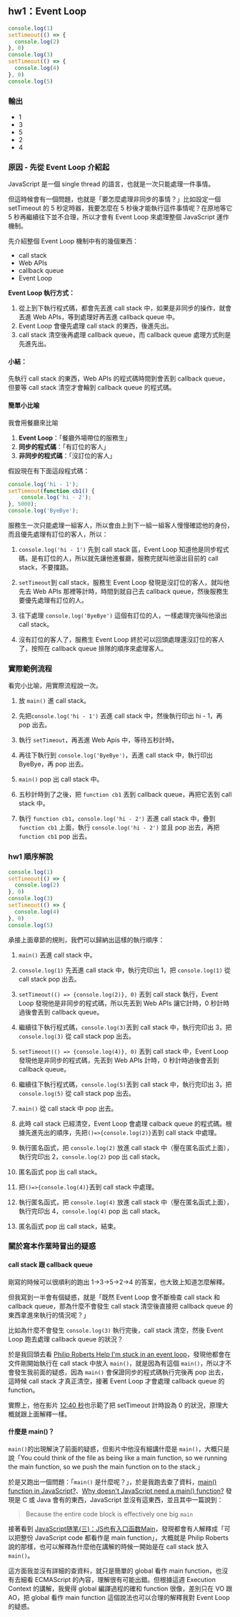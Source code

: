 ## hw1：Event Loop
```javascript
console.log(1)
setTimeout(() => {
  console.log(2)
}, 0)
console.log(3)
setTimeout(() => {
  console.log(4)
}, 0)
console.log(5)
```
### 輸出
* 1
* 3 
* 5
* 2
* 4

### 原因 - 先從 Event Loop 介紹起
JavaScript 是一個 single thread 的語言，也就是一次只能處理一件事情。

但這時候會有一個問題，也就是「要怎麼處理非同步的事情？」比如設定一個 setTimeout 的 5 秒定時器，我要怎麼在 5 秒後才能執行這件事情呢？在原地等它 5 秒再繼續往下並不合理，所以才會有 Event Loop 來處理整個 JavaScript 運作機制。

先介紹整個 Event Loop 機制中有的幾個東西：
* call stack
* Web APIs
* callback queue
* Event Loop

**Event Loop 執行方式：**
1. 從上到下執行程式碼，都會先丟進 call stack 中，如果是非同步的操作，就會丟進 Web APIs，等到處理好再丟進 callback queue 中。
2. Event Loop 會優先處理 call stack 的東西，後進先出。
3. call stack 清空後再處理 callback queue，而 callback queue 處理方式則是先進先出。

#### 小結：
先執行 call stack 的東西，Web APIs 的程式碼時間到會丟到 callback queue，但要等 call stack 清空才會輪到 callback queue 的程式碼。

#### 簡單小比喻
我會用餐廳來比喻
1. **Event Loop**：「餐廳外場帶位的服務生」
2. **同步的程式碼**：「有訂位的客人」
3. **非同步的程式碼**：「沒訂位的客人」

假設現在有下面這段程式碼：
```javascript
console.log('hi - 1');
setTimeout(function cb1() { 
    console.log('hi - 2'); 
}, 5000); 
console.log('ByeBye');
```
服務生一次只能處理一組客人，所以會由上到下一組一組客人慢慢確認他的身份，而且優先處理有訂位的客人，所以：
1. ```console.log('hi - 1')``` 先到 call stack 區，Event Loop 知道他是同步程式碼，是有訂位的人，所以就先讓他進餐廳，服務完就叫他滾出目前的 call stack，不要擋路。

2. ```setTimeout```到 call stack，服務生 Event Loop 發現是沒訂位的客人，就叫他先去 Web APIs 那裡等計時，時間到就自己去 callback queue，然後服務生要優先處理有訂位的人。

3. 往下處理 ```console.log('ByeBye')``` 這個有訂位的人，一樣處理完後叫他滾出 call stack。

4. 沒有訂位的客人了，服務生 Event Loop 終於可以回頭處理還沒訂位的客人了，按照在 callback queue 排隊的順序來處理客人。

### 實際範例流程
看完小比喻，用實際流程說一次。

1. 放 ```main()``` 進 call stack。

2. 先把```console.log('hi - 1')``` 丟進 call stack 中，然後執行印出 hi - 1，再 pop 出去。

3. 執行 ```setTimeout```，再丟進 Web Apis 中，等待五秒計時。

4. 再往下執行到 ```console.log('ByeBye')```，丟進 call stack 中，執行印出 ByeBye，再 pop 出去。

5. ```main()``` pop 出 call stack 中。

6. 五秒計時到了之後，把 ```function cb1``` 丟到 callback queue，再把它丟到 call stack 中。

7. 執行 ```function cb1```，```console.log('hi - 2')``` 丟進 call stack 中，疊到 ```function cb1``` 上面，執行 ```console.log('hi - 2')``` 並且 pop 出去，再把 ```function cb1``` pop 出去。

### hw1 順序解說
```javascript
console.log(1)
setTimeout(() => {
  console.log(2)
}, 0)
console.log(3)
setTimeout(() => {
  console.log(4)
}, 0)
console.log(5)
```

承接上面章節的規則，我們可以歸納出這樣的執行順序：
1. ```main()``` 丟進 call stack 中。

2. ```console.log(1)``` 先丟進 call stack 中，執行完印出 1，把 ```console.log(1)``` 從 call stack pop 出去。

3. ```setTimeout(() => {console.log(2)}, 0)``` 丟到 call stack 執行，Event Loop 發現他是非同步的程式碼，所以先丟到 Web APIs 讓它計時，0 秒計時過後會丟到 callback queue。 

4. 繼續往下執行程式碼，```console.log(3)```丟到 call stack 中，執行完印出 3，把```console.log(3)``` 從 call stack pop 出去。

5. ```setTimeout(() => {console.log(4)}, 0)``` 丟到 call stack 中，Event Loop 發現他是非同步的程式碼，先丟到 Web APIs 計時，0 秒計時過後會丟到 callback queue。 

6. 繼續往下執行程式碼，```console.log(5)```丟到 call stack 中，執行完印出 3，把```console.log(5)``` 從 call stack pop 出去。

7. ```main()``` 從 call stack 中 pop 出去。
8. 此時 call stack 已經清空，Event Loop 會處理 calback queue 的程式碼。根據先進先出的順序，先把```()=>{console.log(2)}```丟到 call stack 中處理。

9. 執行匿名函式，把 ```console.log(2)``` 放進 call stack 中（壓在匿名函式上面），執行完印出 2，```console.log(2)``` pop 出 call stack。

10. 匿名函式 pop 出 call stack。

11. 把```()=>{console.log(4)}```丟到 call stack 中處理。

12. 執行匿名函式，把 ```console.log(4)``` 放進 call stack 中（壓在匿名函式上面），執行完印出 4，```console.log(4)``` pop 出 call stack。

13. 匿名函式 pop 出 call stack，結束。


### 關於寫本作業時冒出的疑惑
#### call stack 跟 callback queue
剛寫的時候可以很順利的跑出 1->3->5->2->4 的答案，也大致上知道怎麼解釋。

但我寫到一半會有個疑惑，就是「既然 Event Loop 會不斷檢查 call stack 和 callback queue，那為什麼不會發生 call stack 清空後直接把 callback queue 的東西拿進來執行的情況呢？」

比如為什麼不會發生 ```console.log(3)``` 執行完後，call stack 清空，然後 Event Loop 跑去處理 callback queue 的狀況？

於是我回頭去看 [Philip Roberts Help I'm stuck in an event loop](https://www.youtube.com/watch?v=6MXRNXXgP_0)，發現他都會在文件剛開始執行在 call stack 中放入 ```main()```，就是因為有這個 ```main()```，所以才不會發生我前面的疑惑，因為 ```main()``` 會保證同步的程式碼執行完後再 pop 出去，這時候 call stack 才真正清空，接著 Event Loop 才會處理 callback queue 的 function。

實際上，他在影片 [12:40 秒](https://youtu.be/6MXRNXXgP_0?t=761)也示範了把 setTimeout 計時設為 0 的狀況，原理大概就跟上面解釋一樣。

#### 什麼是 main()？
```main()```的出現解決了前面的疑惑，但影片中他沒有細講什麼是 ```main()```，大概只是說「You could think of the file as being like a main function, so we running the main function, so we push the main function on to the stack.」

於是又跑出一個問題：「```main()``` 是什麼呢？」，於是我跑去查了資料，[main() function in JavaScript?](https://stackoverflow.com/questions/8629859/main-function-in-javascript/8629865)、[Why doesn't JavaScript need a main() function?](https://stackoverflow.com/questions/9015836/why-doesnt-javascript-need-a-main-function) 發現是 C 或 Java 會有的東西，JavaScript 並沒有這東西，並且其中一篇說到：
>Because the entire code block is effectively one big ```main```

接著看到 [JavaScript随笔(三)：JS也有入口函数Main](https://www.cnblogs.com/manxisuo/p/4796709.html)，發現都會有人解釋成「可以把整份 JavaScript code 都看作是 main function」，大概就是 Philip Roberts 說的那樣，也可以解釋為什麼他在講解的時候一開始是在 call stack 放入 ```main()```。

這方面我並沒有詳細的查資料，就只是簡單的 global 看作 main function，也沒有去細看 ECMAScript 的內容，理解很有可能出錯。但根據這週 Execution Context 的講解，我覺得 global 編譯過程的確和 function 很像，差別只在 VO 跟 AO，把 global 看作 main function 這個說法也可以合理的解釋我對 Event Loop 的疑惑。



